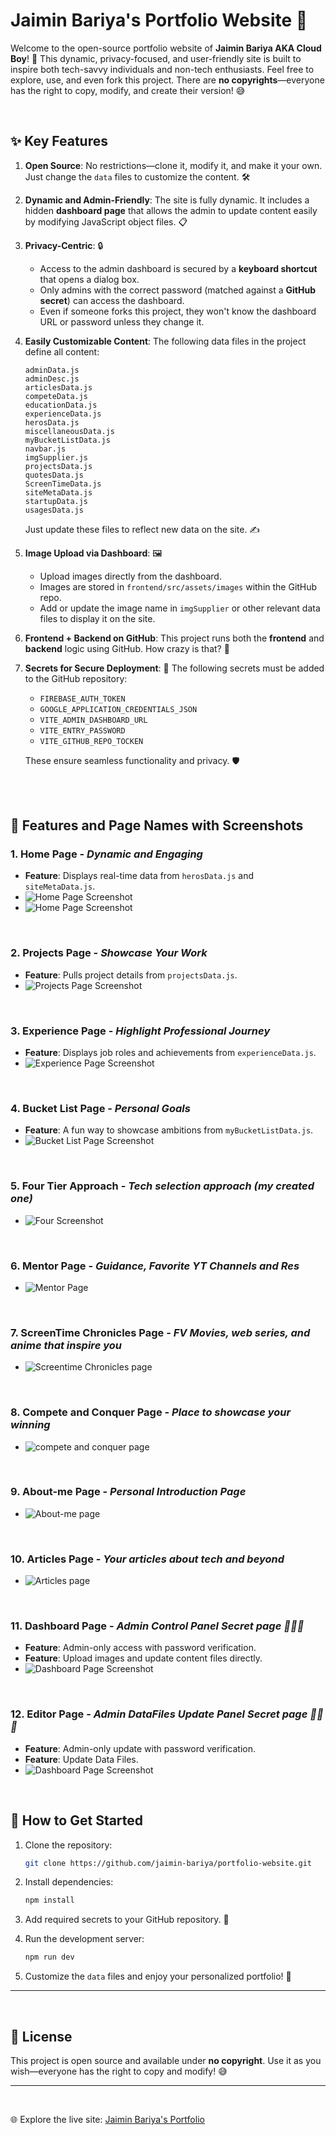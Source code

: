 # Jaimin Bariya's Portfolio Website 🚀

Welcome to the open-source portfolio website of **Jaimin Bariya AKA Cloud Boy**! 🌟 This dynamic, privacy-focused, and user-friendly site is built to inspire both tech-savvy individuals and non-tech enthusiasts. Feel free to explore, use, and even fork this project. There are **no copyrights**—everyone has the right to copy, modify, and create their version! 😅

<br/>

## ✨ Key Features

1. **Open Source**: No restrictions—clone it, modify it, and make it your own. Just change the `data` files to customize the content. 🛠️

2. **Dynamic and Admin-Friendly**: The site is fully dynamic. It includes a hidden **dashboard page** that allows the admin to update content easily by modifying JavaScript object files. 📋

3. **Privacy-Centric**: 🔒
   - Access to the admin dashboard is secured by a **keyboard shortcut** that opens a dialog box.
   - Only admins with the correct password (matched against a **GitHub secret**) can access the dashboard.
   - Even if someone forks this project, they won't know the dashboard URL or password unless they change it.

4. **Easily Customizable Content**: The following data files in the project define all content:

   ```
   adminData.js
   adminDesc.js
   articlesData.js
   competeData.js
   educationData.js
   experienceData.js
   herosData.js
   miscellaneousData.js
   myBucketListData.js
   navbar.js
   imgSupplier.js
   projectsData.js
   quotesData.js
   ScreenTimeData.js
   siteMetaData.js
   startupData.js
   usagesData.js
   ```

   Just update these files to reflect new data on the site. ✍️

5. **Image Upload via Dashboard**: 🖼️
   - Upload images directly from the dashboard.
   - Images are stored in `frontend/src/assets/images` within the GitHub repo.
   - Add or update the image name in `imgSupplier` or other relevant data files to display it on the site.

6. **Frontend + Backend on GitHub**: This project runs both the **frontend** and **backend** logic using GitHub. How crazy is that? 🤯

7. **Secrets for Secure Deployment**: 🔑 The following secrets must be added to the GitHub repository:

   - `FIREBASE_AUTH_TOKEN`
   - `GOOGLE_APPLICATION_CREDENTIALS_JSON`
   - `VITE_ADMIN_DASHBOARD_URL`
   - `VITE_ENTRY_PASSWORD`
   - `VITE_GITHUB_REPO_TOCKEN`

   These ensure seamless functionality and privacy. 🛡️


<br/>
<br/>


## 📸 Features and Page Names with Screenshots

### 1. **Home Page** - *Dynamic and Engaging*
   - **Feature**: Displays real-time data from `herosData.js` and `siteMetaData.js`.
   - ![Home Page Screenshot](Screenshot/homedark.png)
   - ![Home Page Screenshot](Screenshot/homelight.png)

<br/>

### 2. **Projects Page** - *Showcase Your Work*
   - **Feature**: Pulls project details from `projectsData.js`.
   - ![Projects Page Screenshot](Screenshot/projects.png)

<br/>

### 3. **Experience Page** - *Highlight Professional Journey*
   - **Feature**: Displays job roles and achievements from `experienceData.js`.
   - ![Experience Page Screenshot](Screenshot/experience.png)

<br/>

### 4. **Bucket List Page** - *Personal Goals*
   - **Feature**: A fun way to showcase ambitions from `myBucketListData.js`.
   - ![Bucket List Page Screenshot](Screenshot/bucket.png)

<br/>

### 5. **Four Tier Approach** - *Tech selection approach (my created one)*
   - ![Four Screenshot](Screenshot/four.png)

<br/>

### 6. **Mentor Page** - *Guidance, Favorite YT Channels and Res*
   - ![Mentor Page](Screenshot/mentor.png)

<br/>

### 7. **ScreenTime Chronicles Page** - *FV Movies, web series, and anime that inspire you*
   - ![Screentime Chronicles page](Screenshot/screentime.png)

<br/>

### 8. **Compete and Conquer Page** - *Place to showcase your winning*
   - ![compete and conquer page](Screenshot/compete.png)

<br/>

### 9. **About-me Page** - *Personal Introduction Page*
   - ![About-me page](Screenshot/about.png)

<br/>

### 10. **Articles Page** - *Your articles about tech and beyond*
   - ![Articles page](Screenshot/articles.png)

<br/>

### 11. **Dashboard Page** - *Admin Control Panel* *Secret page 🤫🤐🔐* 
   - **Feature**: Admin-only access with password verification.
   - **Feature**: Upload images and update content files directly.
   - ![Dashboard Page Screenshot](Screenshot/dashboard.png)

<br/>

### 12. **Editor Page** - *Admin DataFiles Update Panel* *Secret page 🤫🤐🔐* 
   - **Feature**: Admin-only update with password verification.
   - **Feature**: Update Data Files.
   - ![Dashboard Page Screenshot](Screenshot/editor.png)



<br/>


## 🚀 How to Get Started

1. Clone the repository:
   ```bash
   git clone https://github.com/jaimin-bariya/portfolio-website.git
   ```

2. Install dependencies:
   ```bash
   npm install
   ```

3. Add required secrets to your GitHub repository. 🔑

4. Run the development server:
   ```bash
   npm run dev
   ```

5. Customize the `data` files and enjoy your personalized portfolio! 🎉

---

<br/>



## 📜 License

This project is open source and available under **no copyright**. Use it as you wish—everyone has the right to copy and modify! 😅

---

<br/>


🌐 Explore the live site: [Jaimin Bariya's Portfolio](https://jaimin-bariya.web.app/)
